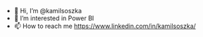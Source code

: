 - 👋 Hi, I’m @kamilsoszka
- 👀 I’m interested in Power BI
- 📫 How to reach me https://www.linkedin.com/in/kamilsoszka/

<!---
kamilsoszka/kamilsoszka is a ✨ special ✨ repository because its `README.md` (this file) appears on your GitHub profile.
You can click the Preview link to take a look at your changes.
--->
